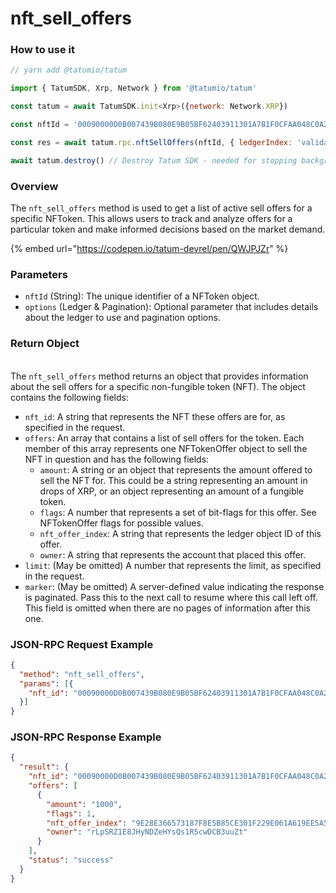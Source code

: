 # nft\_sell\_offers

### How to use it

```javascript
// yarn add @tatumio/tatum

import { TatumSDK, Xrp, Network } from '@tatumio/tatum'

const tatum = await TatumSDK.init<Xrp>({network: Network.XRP})

const nftId = '00090000D0B007439B080E9B05BF62403911301A7B1F0CFAA048C0A200000007'

const res = await tatum.rpc.nftSellOffers(nftId, { ledgerIndex: 'validated', limit: 250 })

await tatum.destroy() // Destroy Tatum SDK - needed for stopping background jobs
```

### Overview

The `nft_sell_offers` method is used to get a list of active sell offers for a specific NFToken. This allows users to track and analyze offers for a particular token and make informed decisions based on the market demand.

{% embed url="https://codepen.io/tatum-devrel/pen/QWJPJZr" %}

### Parameters

* `nftId` (String): The unique identifier of a NFToken object.
* `options` (Ledger & Pagination): Optional parameter that includes details about the ledger to use and pagination options.

### Return Object

\
The `nft_sell_offers` method returns an object that provides information about the sell offers for a specific non-fungible token (NFT). The object contains the following fields:

* `nft_id`: A string that represents the NFT these offers are for, as specified in the request.
* `offers`: An array that contains a list of sell offers for the token. Each member of this array represents one NFTokenOffer object to sell the NFT in question and has the following fields:
  * `amount`: A string or an object that represents the amount offered to sell the NFT for. This could be a string representing an amount in drops of XRP, or an object representing an amount of a fungible token.
  * `flags`: A number that represents a set of bit-flags for this offer. See NFTokenOffer flags for possible values.
  * `nft_offer_index`: A string that represents the ledger object ID of this offer.
  * `owner`: A string that represents the account that placed this offer.
* `limit`: (May be omitted) A number that represents the limit, as specified in the request.
* `marker`: (May be omitted) A server-defined value indicating the response is paginated. Pass this to the next call to resume where this call left off. This field is omitted when there are no pages of information after this one.

### JSON-RPC Request Example

```json
{
  "method": "nft_sell_offers",
  "params": [{
    "nft_id": "00090000D0B007439B080E9B05BF62403911301A7B1F0CFAA048C0A200000007"
  }]
}
```

### JSON-RPC Response Example

```json
{
  "result": {
    "nft_id": "00090000D0B007439B080E9B05BF62403911301A7B1F0CFAA048C0A200000007",
    "offers": [
      {
        "amount": "1000",
        "flags": 1,
        "nft_offer_index": "9E28E366573187F8E5B85CE301F229E061A619EE5A589EF740088F8843BF10A1",
        "owner": "rLpSRZ1E8JHyNDZeHYsQs1R5cwDCB3uuZt"
      }
    ],
    "status": "success"
  }
}
```

